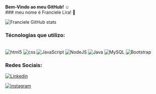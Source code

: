 <div style="center" aling= "Center" > <strong> Bem-Vindo ao meu GitHub! ☺️ </strong></div>
### meu nome é Franciele Lira! 👋




![Franciele GitHub stats](https://github-readme-stats.vercel.app/api?username=Franciele-Lira&show_icons=true&theme=tokyonight)


### Técnologias que utilizo:

<div style="display: inline_block"><br/>
  <img align="center" alt ="html5" src="https://img.shields.io/badge/HTML-239120?style=for-the-badge&logo=html5&logoColor=white" />
   <img align="center" alt ="css" src="[https://img.shields.io/badge/HTML-239120?style=for-the-badge&logo=html5&logoColor=white](https://img.shields.io/badge/CSS-239120?&style=for-the-badge&logo=css3&logoColor=white)" />
  <img align="center" alt ="JavaScript" src="https://img.shields.io/badge/JavaScript-F7DF1E?style=for-the-badge&logo=javascript&logoColor=black" />
  <img align="center" alt ="NodeJS" src="https://img.shields.io/badge/Node.js-43853D?style=for-the-badge&logo=node.js&logoColor=white" />
  <img align="center" alt ="Java" src="https://img.shields.io/badge/Java-ED8B00?style=for-the-badge&logo=openjdk&logoColor=white" />
   <img align="center" alt ="MySQL" src="https://img.shields.io/badge/MySQL-00000F?style=for-the-badge&logo=mysql&logoColor=white" />
   <img align="center" alt ="Bootstrap" src="https://img.shields.io/badge/Bootstrap-563D7C?style=for-the-badge&logo=bootstrap&logoColor=white" />
</div>

### Redes Sociais:

[![Linkedin](https://img.shields.io/badge/LinkedIn-0077B5?style=for-the-badge&logo=linkedin&logoColor=white)](https://www.linkedin.com/in/franciele-lira/)

[![instagram](https://img.shields.io/badge/Instagram-E4405F?style=for-the-badge&logo=instagram&logoColor=white)](https://www.instagram.com/lira_euu/)

